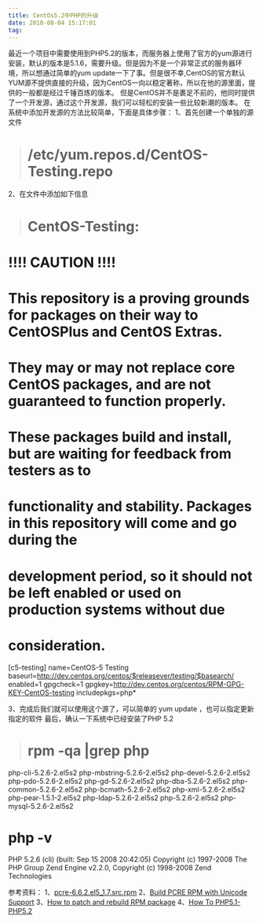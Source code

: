 ```yaml
---
title: CentOs5.2中PHP的升级
date: 2010-08-04 15:17:01
tag: 
---
```


最近一个项目中需要使用到PHP5.2的版本，而服务器上使用了官方的yum源进行安装，默认的版本是5.1.6，需要升级。但是因为不是一个非常正式的服务器环境，所以想通过简单的yum update一下了事。但是很不幸,CentOS的官方默认YUM源不提供直接的升级，因为CentOS一向以稳定著称，所以在他的源里面，提供的一般都是经过千锤百炼的版本。
但是CentOS并不是裹足不前的，他同时提供了一个开发源，通过这个开发源，我们可以轻松的安装一些比较新潮的版本。
在系统中添加开发源的方法比较简单，下面是具体步骤：
1、首先创建一个单独的源文件
> # /etc/yum.repos.d/CentOS-Testing.repo

2、在文件中添加如下信息
> # CentOS-Testing:
  # !!!! CAUTION !!!!
  # This repository is a proving grounds for packages on their way to CentOSPlus and CentOS Extras.
  # They may or may not replace core CentOS packages, and are not guaranteed to function properly.
  # These packages build and install, but are waiting for feedback from testers as to
  # functionality and stability. Packages in this repository will come and go during the
  # development period, so it should not be left enabled or used on production systems without due
  # consideration.
  [c5-testing]
  name=CentOS-5 Testing
  baseurl=http://dev.centos.org/centos/$releasever/testing/$basearch/
  enabled=1
  gpgcheck=1
  gpgkey=http://dev.centos.org/centos/RPM-GPG-KEY-CentOS-testing
  includepkgs=php*

3、完成后我们就可以使用这个源了，可以简单的 yum update ，也可以指定更新指定的软件
最后，确认一下系统中已经安装了PHP 5.2
> # rpm -qa |grep php

  php-cli-5.2.6-2.el5s2
  php-mbstring-5.2.6-2.el5s2
  php-devel-5.2.6-2.el5s2
  php-pdo-5.2.6-2.el5s2
  php-gd-5.2.6-2.el5s2
  php-dba-5.2.6-2.el5s2
  php-common-5.2.6-2.el5s2
  php-bcmath-5.2.6-2.el5s2
  php-xml-5.2.6-2.el5s2
  php-pear-1.5.1-2.el5s2
  php-ldap-5.2.6-2.el5s2
  php-5.2.6-2.el5s2
  php-mysql-5.2.6-2.el5s2


 # php -v

  PHP 5.2.6 (cli) (built: Sep 15 2008 20:42:05)
  Copyright (c) 1997-2008 The PHP Group
  Zend Engine v2.2.0, Copyright (c) 1998-2008 Zend Technologies


参考资料：
1、[pcre-6.6.2.el5_1.7.src.rpm](http://rpm.pbone.net/index.php3/stat/4/idpl/8077841/com/pcre-devel-6.6-2.el5_1.7.i386.rpm.html)
2、[Build PCRE RPM with Unicode Support](http://chrisjean.com/2009/01/31/unicode-support-on-centos-52-with-php-and-pcre/)
3、[How to patch and rebuild RPM package](http://bradthemad.org/tech/notes/patching_rpms.php)
4、[How To PHP5.1-PHP5.2](http://wiki.centos.org/HowTos/PHP_5.1_To_5.2)












